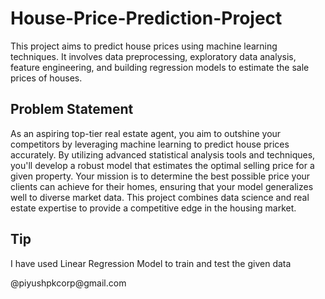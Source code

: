 # House-Price-Prediction-Project
This project aims to predict house prices using machine learning techniques. It involves data preprocessing, exploratory data analysis, feature engineering, and building regression models to estimate the sale prices of houses.

<h2><bold>Problem Statement</bold></h2>
<p>As an aspiring top-tier real estate agent, you aim to outshine your competitors by leveraging machine learning to predict house prices accurately. By utilizing advanced statistical analysis tools and techniques, you'll develop a robust model that estimates the optimal selling price for a given property. Your mission is to determine the best possible price your clients can achieve for their homes, ensuring that your model generalizes well to diverse market data. This project combines data science and real estate expertise to provide a competitive edge in the housing market.</p>
<h2>Tip</h2>
<p>I have used Linear Regression Model to train and test the given data</p>
<footer>@piyushpkcorp@gmail.com</footer>
